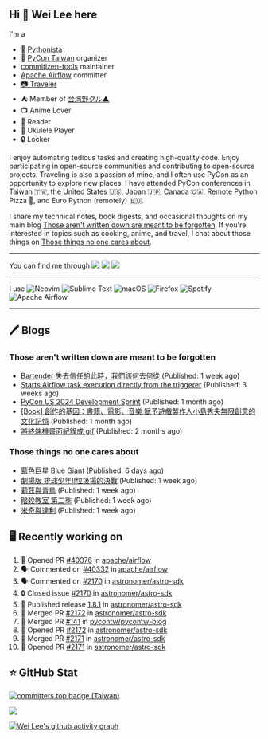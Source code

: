 ## Hi 👋 Wei Lee here

I'm a

* 🐍 [Pythonista](https://pycon-note.wei-lee.me/)
* 🐍 [PyCon Taiwan](https://tw.pycon.org/) organizer
* [commitizen-tools](https://github.com/commitizen-tools) maintainer
* [Apache Airflow](https://github.com/apache/airflow/) committer
* [📷 Traveler](https://travlog.wei-lee.me/)
* ⛺ Member of [台湾野クル▲](https://twitter.com/Taiwannokuru)
* 📺 Anime Lover
* 📖 Reader
* 🎵 Ukulele Player
* 🔒 Locker

I enjoy automating tedious tasks and creating high-quality code. Enjoy participating in open-source communities and contributing to open-source projects. Traveling is also a passion of mine, and I often use PyCon as an opportunity to explore new places. I have attended PyCon conferences in Taiwan 🇹🇼, the United States 🇺🇸, Japan 🇯🇵, Canada 🇨🇦, Remote Python Pizza 🍕, and Euro Python (remotely) 🇪🇺.

I share my technical notes, book digests, and occasional thoughts on my main blog [Those aren't written down are meant to be forgotten](https://blog.wei-lee.me/). If you're interested in topics such as cooking, anime, and travel, I chat about those things on [Those things no one cares about](https://travlog.wei-lee.me/).


---

<p align="left">
You can find me through
  <a href="https://in.linkedin.com/in/clleew" target="blank">
    <img src="https://img.shields.io/badge/LinkedIn-0077B5?style=for-the-badge&logo=linkedin&logoColor=white" />
  </a>
  <a href="https://twitter.com/clleew" target="blank">
    <img src="https://img.shields.io/badge/Twitter-1DA1F2?style=for-the-badge&logo=twitter&logoColor=white" />
  </a>
  <a href="https://github.com/Lee-W/" target="blank">
    <img src="https://img.shields.io/badge/GitHub-100000?style=for-the-badge&logo=github&logoColor=white" />
  </a>
</p>

---

I use ![Neovim](https://img.shields.io/badge/NeoVim-%2357A143.svg?&style=for-the-badge&logo=neovim&logoColor=white) ![Sublime Text](https://img.shields.io/badge/sublime_text-%23575757.svg?style=for-the-badge&logo=sublime-text&logoColor=important) ![macOS](https://img.shields.io/badge/mac%20os-000000?style=for-the-badge&logo=macos&logoColor=F0F0F0) ![Firefox](https://img.shields.io/badge/Firefox-FF7139?style=for-the-badge&logo=Firefox-Browser&logoColor=white) ![Spotify](https://img.shields.io/badge/Spotify-1ED760?style=for-the-badge&logo=spotify&logoColor=white) ![Apache Airflow](https://img.shields.io/badge/Apache%20Airflow-017CEE?style=for-the-badge&logo=Apache%20Airflow&logoColor=white)

---


## 🖊️ Blogs

### Those aren't written down are meant to be forgotten

* [Bartender 失去信任的此時，我們該何去何從](https://blog.wei-lee.me/posts/tech/2024/06/where-should-we-go-if-bartender-is-no-longer-considered-safe) (Published: 1 week ago)
* [Starts Airflow task execution directly from the triggerer](https://blog.wei-lee.me/posts/tech/2024/06/starts-execution-directly-from-triggerer-without-going-to-worker) (Published: 3 weeks ago)
* [PyCon US 2024 Development Sprint](https://blog.wei-lee.me/posts/tech/2024/05/pycon-us-2024-development-sprint) (Published: 1 month ago)
* [[Book] 創作的基因：書籍、電影、音樂,賦予遊戲製作人小島秀夫無限創意的文化記憶](https://blog.wei-lee.me/posts/book/2024/05/creative-gene) (Published: 1 month ago)
* [將終端機畫面紀錄成 gif](https://blog.wei-lee.me/posts/tech/2024/04/record-terminal-actions-and-export-as-gif) (Published: 2 months ago)

### Those things no one cares about
 
 * [藍色巨星 Blue Giant](https://travlog.wei-lee.me/posts/review/2024/06/blue-giant) (Published: 6 days ago)
 * [劇場版 排球少年!!垃圾場的決戰](https://travlog.wei-lee.me/posts/review/2024/06/haikyu-the-movie-decisive-battle-at-the-garbage-dump) (Published: 1 week ago)
 * [莉茲與青鳥](https://travlog.wei-lee.me/posts/review/2024/06/liz-and-the-blue-bird) (Published: 1 week ago)
 * [暗殺教室 第二季](https://travlog.wei-lee.me/posts/review/2024/06/assassination-classroom-s2) (Published: 1 week ago)
 * [米奇與達利](https://travlog.wei-lee.me/posts/review/2024/06/migi-and-dali) (Published: 1 week ago)

## 🖥️ Recently working on

1. 💪 Opened PR [#40376](https://github.com/apache/airflow/pull/40376) in [apache/airflow](https://github.com/apache/airflow)
2. 🗣 Commented on [#40332](https://github.com/apache/airflow/pull/40332#issuecomment-2182875190) in [apache/airflow](https://github.com/apache/airflow)
3. 🗣 Commented on [#2170](https://github.com/astronomer/astro-sdk/issues/2170#issuecomment-2182457100) in [astronomer/astro-sdk](https://github.com/astronomer/astro-sdk)
4. 🔒 Closed issue [#2170](https://github.com/astronomer/astro-sdk/issues/2170) in [astronomer/astro-sdk](https://github.com/astronomer/astro-sdk)
5. 🚀 Published release [1.8.1](https://github.com/astronomer/astro-sdk/releases/tag/1.8.1) in [astronomer/astro-sdk](https://github.com/astronomer/astro-sdk)
6. 🎉 Merged PR [#2172](https://github.com/astronomer/astro-sdk/pull/2172) in [astronomer/astro-sdk](https://github.com/astronomer/astro-sdk)
7. 🎉 Merged PR [#141](https://github.com/pycontw/pycontw-blog/pull/141) in [pycontw/pycontw-blog](https://github.com/pycontw/pycontw-blog)
8. 💪 Opened PR [#2172](https://github.com/astronomer/astro-sdk/pull/2172) in [astronomer/astro-sdk](https://github.com/astronomer/astro-sdk)
9. 🎉 Merged PR [#2171](https://github.com/astronomer/astro-sdk/pull/2171) in [astronomer/astro-sdk](https://github.com/astronomer/astro-sdk)
10. 💪 Opened PR [#2171](https://github.com/astronomer/astro-sdk/pull/2171) in [astronomer/astro-sdk](https://github.com/astronomer/astro-sdk)


## ⭐ GitHub Stat

[![committers.top badge (Taiwan)](https://user-badge.committers.top/taiwan_public/Lee-W.svg)](https://user-badge.committers.top/taiwan_public/Lee-W)

[![](https://github-readme-stats.vercel.app/api?username=Lee-W&show_icons=true&hide_title=true&cache_seconds=86400)](https://github.com/anuraghazra/github-readme-stats)

[![Wei Lee's github activity graph](https://github-readme-activity-graph.vercel.app/graph?username=Lee-W&theme=dracula)](https://github.com/ashutosh00710/github-readme-activity-graph)
